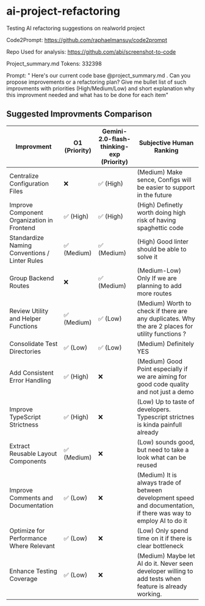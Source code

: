 # ai-project-refactoring
Testing AI refactoring suggestions on realworld project

Code2Prompt: https://github.com/raphaelmansuy/code2prompt

Repo Used for analysis: https://github.com/abi/screenshot-to-code

Project_summary.md Tokens: 332398

Prompt: 
" Here's our current code base  @project_summary.md  . Can you propose improvements or a refactoring plan? Give me bullet list of such improvments with priorities (High/Medium/Low) and short explanation why this improvment needed and what has to be done for each item"


## Suggested Improvments Comparison

| Improvment                                        | O1 (Priority) | Gemini-2.0-flash-thinking-exp (Priority) | Subjective Human Ranking |
| ------------------------------------------------- | ------------- | ---------------------------------------- | ------------- |
| Centralize Configuration Files                    | ❌            | ✅ (High)                                | (Medium) Make sence, Configs will be easier to support in the future         |
| Improve Component Organization in Frontend        | ✅ (High)     | ✅ (High)                                | (High) Definetly worth doing high risk of having spaghettic code              |
| Standardize Naming Conventions / Linter Rules                    | ✅ (Medium)             | ✅ (Medium)                              | (High) Good linter should be able to solve it              |
| Group Backend Routes                              | ❌            | ✅ (Medium)                              | (Medium-Low) Only If we are planning to add more routes             |
| Review Utility and Helper Functions               | ✅ (Medium)   | ✅ (Low)                                 | (Medium) Worth to check if there are any duplicates. Why the are 2 places for utility functions ?           |
| Consolidate Test Directories                      | ✅ (Low)      | ✅ (Low)                                 | (Medium) Definitely YES              |
| Add Consistent Error Handling                     | ✅ (High)     | ❌                                       | (Medium) Good Point especially if we are aiming for good code quality and not just a demo            |
| Improve TypeScript Strictness                     | ✅ (High)     | ❌                                       | (Low) Up to taste of developers. Typescript strictnes is kinda painfull already            |
| Extract Reusable Layout Components                | ✅ (Medium)   | ❌                                       | (Low) sounds good, but need to take a look what can be reused               |
| Improve Comments and Documentation                | ✅ (Low)      | ❌                                       | (Medium) It is always trade of between development speed and documentation, if there was way to employ AI to do it              |
| Optimize for Performance Where Relevant           | ✅ (Low)      | ❌                                       | (Low) Only spend time on it if there is clear bottleneck              |
| Enhance Testing Coverage                          | ✅ (Low)      | ❌                                       | (Medium) Maybe let AI do it. Never seen developer willing to add tests when feature is already working.              | 